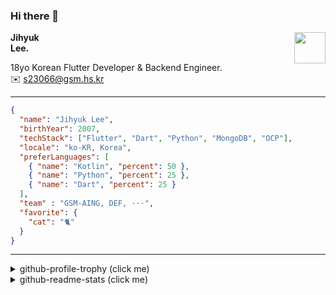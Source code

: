 ### Hi there 👋
<img src="https://github.githubassets.com/images/mona-loading-default.gif" width="50px" align="right">
</a>

**Jihyuk\
Lee.**

18yo Korean Flutter Developer & Backend Engineer.\
✉️ <s23066@gsm.hs.kr>

---

```json
{
  "name": "Jihyuk Lee",
  "birthYear": 2007,
  "techStack": ["Flutter", "Dart", "Python", "MongoDB", "OCP"],
  "locale": "ko-KR, Korea",
  "preferLanguages": [
    { "name": "Kotlin", "percent": 50 },
    { "name": "Python", "percent": 25 },
    { "name": "Dart", "percent": 25 }
  ],
  "team" : "GSM-AING, DEF, ···",
  "favorite": {
    "cat": "🐈"
  }
}
```
---
<details>
  <summary>github-profile-trophy (click me)</summary>
  
![](https://github-profile-trophy.vercel.app/?username=withJihyuk&row=1&column=8&theme=nord)
  
</details>
<details>
  <summary>github-readme-stats (click me)</summary>
  
<!--START_SECTION:waka-->
![Code Time](http://img.shields.io/badge/Code%20Time-570%20hrs%2038%20mins-blue)

![Lines of code](https://img.shields.io/badge/%EC%A0%80%EB%8A%94%20%EC%97%AC%ED%83%9C%EA%B9%8C%EC%A7%80%20-458.6%20thousand%20%EC%A4%84%EC%9D%98%20%EC%BD%94%EB%93%9C%EB%A5%BC%20%EC%9E%91%EC%84%B1%ED%96%88%EC%96%B4%EC%9A%94.-blue)

**저는 아침형 인간이에요. 🐤** 

```text
🌞 아침                     307 commits         ████░░░░░░░░░░░░░░░░░░░░░   15.67 % 
🌆 낮　                     704 commits         █████████░░░░░░░░░░░░░░░░   35.94 % 
🌃 저녁                     708 commits         █████████░░░░░░░░░░░░░░░░   36.14 % 
🌙 밤　                     240 commits         ███░░░░░░░░░░░░░░░░░░░░░░   12.25 % 
```


📊 **저는 이번주를 이렇게 시간을 보냈어요.** 

```text
🕑︎ Timezone: Asia/Seoul

💬 프로그래밍 언어들: 
Kotlin                   3 hrs 49 mins       █████████░░░░░░░░░░░░░░░░   36.52 % 
Dart                     2 hrs 22 mins       ██████░░░░░░░░░░░░░░░░░░░   22.74 % 
Java                     1 hr 48 mins        ████░░░░░░░░░░░░░░░░░░░░░   17.21 % 
Groovy                   51 mins             ██░░░░░░░░░░░░░░░░░░░░░░░   08.20 % 
Text                     30 mins             █░░░░░░░░░░░░░░░░░░░░░░░░   04.80 % 

🔥 에디터들: 
Android Studio           10 hrs 22 mins      █████████████████████████   99.05 % 
VS Code                  5 mins              ░░░░░░░░░░░░░░░░░░░░░░░░░   00.95 % 

💻 운영 체제들: 
Mac                      10 hrs 28 mins      █████████████████████████   100.00 % 
```


 Last Updated on 23/11/2024 18:47:01 UTC
<!--END_SECTION:waka-->

</details>

</div>

